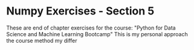 # Numpy Exercises - Section 5
These are end of chapter exercises for the course: "Python for Data Science and Machine Learning Bootcamp"
This is my personal approach the course method my differ
